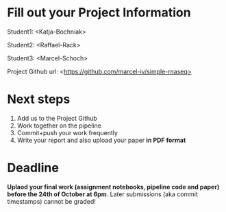 # Fill out your Project Information

Student1: \<Katja-Bochniak>

Student2: \<Raffael-Rack>

Student3: \<Marcel-Schoch>

Project Github url: \<https://github.com/marcel-iv/simple-rnaseq> 


# Next steps

1. Add us to the Project Github
2. Work together on the pipeline
3. Commit+push your work frequently
4. Write your report and also upload your paper **in PDF format**



# Deadline

**Uplaod your final work (assignment notebooks, pipeline code and paper) before the 24th of October at 6pm**.
Later submissions (aka commit timestamps) cannot be graded!
